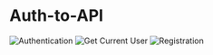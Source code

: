 # Auth-to-API

![Authentication](https://github.com/user-attachments/assets/9980f269-fd88-46c8-a5d7-1f1835aabb54)
![Get Current User](https://github.com/user-attachments/assets/30682ab9-0e01-4abd-a06f-5a2c7e52e986)
![Registration](https://github.com/user-attachments/assets/04fe44b0-db44-43fa-9bb1-a4923d24627b)
